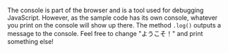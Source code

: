 The console is part of the browser and is a tool used for debugging JavaScript. However, as the sample code has its own console, whatever you print on the console will show up there. The method `.log()` outputs a message to the console. Feel free to change "ようこそ！" and print something else!

